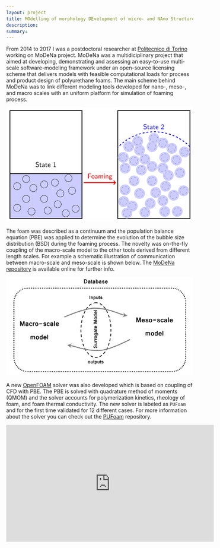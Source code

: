 ```yaml
---
layout: project
title: MOdelling of morphology DEvelopment of micro- and NAno Structures, MoDeNa
description: 
summary: 
---
```


From 2014 to 2017 I was a postdoctoral researcher at [Politecnico di Torino](http://www.disat.polito.it/research/research_groups/musychen/multiscale_modelling_for_materials_science_and_process_engineering) working on MoDeNa project. MoDeNa was a multidiciplinary project that aimed at developing, demonstrating and assessing an easy-to-use multi-scale software-modeling framework under an open-source licensing scheme that delivers models with feasible computational loads for process and product design of polyurethane foams. The main scheme behind MoDeNa was to link different modeling tools developed for nano-, meso-, and macro scales with an uniform platform for simulation of foaming process.


<img src="/assets/projects_images/foam_states.png?raw=true"/>


The foam was described as a continuum and the population balance equation (PBE) was applied to determine the evolution of the bubble size distribution (BSD) during the foaming process. The novelty was on-the-fly coupling of the macro-scale model to the other tools derived from different length scales. For example a schematic illustration of communication between macro-scale and meso-scale is shown below. The [MoDeNa repository](https://github.com/MoDeNa-EUProject/MoDeNa) is available online for further info.


<img src="/assets/projects_images/connections.png?raw=true"/>

A new [OpenFOAM](https://www.openfoam.com/) solver was also developed which is based on coupling of CFD with PBE. The PBE is solved with quadrature method of moments (QMOM) and the solver accounts for polymerization kinetics, rheology of foam, and foam thermal conductivity. The new solver is labeled as `PUFoam` and for the first time validated for 12 different cases. For more information about the solver you can check out the [PUFoam](https://github.com/karimimp/PUFoam) repository.


<iframe width="560" height="315" src="https://www.youtube.com/embed/hkjpoRFQDLY" frameborder="0" allow="accelerometer; autoplay; encrypted-media; gyroscope; picture-in-picture" allowfullscreen></iframe>

